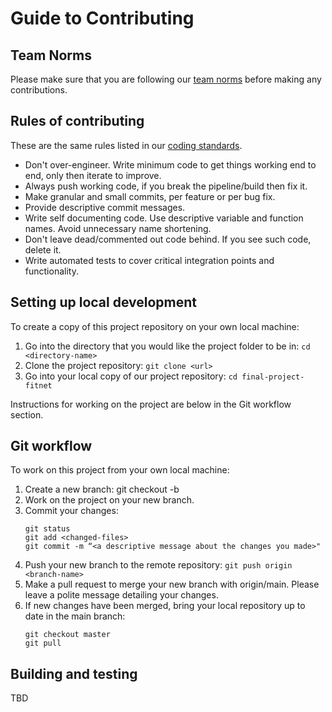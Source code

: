# Guide to Contributing

## Team Norms 

Please make sure that you are following our [team norms](./team-norms.md) before making any contributions. 

## Rules of contributing 
These are the same rules listed in our [coding standards](./team-norms.md).  
- Don't over-engineer. Write minimum code to get things working end to end, only then iterate to improve. 
- Always push working code, if you break the pipeline/build then fix it.
- Make granular and small commits, per feature or per bug fix.
- Provide descriptive commit messages.
- Write self documenting code. Use descriptive variable and function names. Avoid unnecessary name shortening.
- Don't leave dead/commented out code behind. If you see such code, delete it.
- Write automated tests to cover critical integration points and functionality.

## Setting up local development 
To create a copy of this project repository on your own local machine: 
1. Go into the directory that you would like the project folder to be in: `cd <directory-name>`
1. Clone the project repository: `git clone <url>` 
1. Go into your local copy of our project repository: `cd final-project-fitnet` 

Instructions for working on the project are below in the Git workflow section. 

## Git workflow 
To work on this project from your own local machine: 
1. Create a new branch: git checkout -b <branch-name> 
1. Work on the project on your new branch. 
1. Commit your changes: 
    ``` 
    git status 
    git add <changed-files> 
    git commit -m “<a descriptive message about the changes you made>"
    ```
1. Push your new branch to the remote repository: `git push origin <branch-name>`
1. Make a pull request to merge your new branch with origin/main. Please leave a polite message detailing your changes. 
1. If new changes have been merged, bring your local repository up to date in the main branch: 
    ``` 
    git checkout master
    git pull 
    ```

## Building and testing 
TBD 